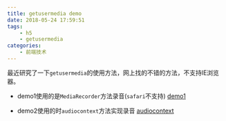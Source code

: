 ```yaml
---
title: getusermedia demo
date: 2018-05-24 17:59:51
tags:
    - h5
    - getusermedia
categories:
    - 前端技术
---
```


最近研究了一下`getusermedia`的使用方法，网上找的不错的方法，不支持IE浏览器。

* demo1使用的是`MediaRecorder`方法录音(`safari`不支持)
[demo1](https://wap.xiaosl.cn/h5/demo1.html)

* demo2使用的时`audiocontext`方法实现录音
[audiocontext](https://wap.xiaosl.cn/h5/audio.html)